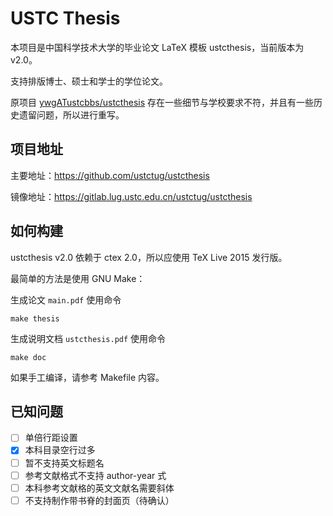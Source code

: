 # USTC Thesis

本项目是中国科学技术大学的毕业论文 LaTeX 模板 ustcthesis，当前版本为 v2.0。

支持排版博士、硕士和学士的学位论文。

原项目 [ywgATustcbbs/ustcthesis](https://github.com/ywgATustcbbs/ustcthesis)
存在一些细节与学校要求不符，并且有一些历史遗留问题，所以进行重写。



## 项目地址

主要地址：https://github.com/ustctug/ustcthesis

镜像地址：https://gitlab.lug.ustc.edu.cn/ustctug/ustcthesis



## 如何构建

ustcthesis v2.0 依赖于 ctex 2.0，所以应使用 TeX Live 2015 发行版。

最简单的方法是使用 GNU Make：

生成论文 `main.pdf` 使用命令
```
make thesis
```
生成说明文档 `ustcthesis.pdf` 使用命令
```
make doc
```

如果手工编译，请参考 Makefile 内容。



## 已知问题

- [ ] 单倍行距设置
- [x] 本科目录空行过多
- [ ] 暂不支持英文标题名
- [ ] 参考文献格式不支持 author-year 式
- [ ] 本科参考文献格的英文文献名需要斜体
- [ ] 不支持制作带书脊的封面页（待确认）
